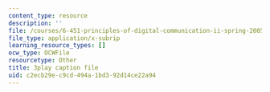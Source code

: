 ```yaml
---
content_type: resource
description: ''
file: /courses/6-451-principles-of-digital-communication-ii-spring-2005/c2ecb29ec9cd494a1bd392d14ce22a94_q4LsDylKZcI.srt
file_type: application/x-subrip
learning_resource_types: []
ocw_type: OCWFile
resourcetype: Other
title: 3play caption file
uid: c2ecb29e-c9cd-494a-1bd3-92d14ce22a94
---
```

